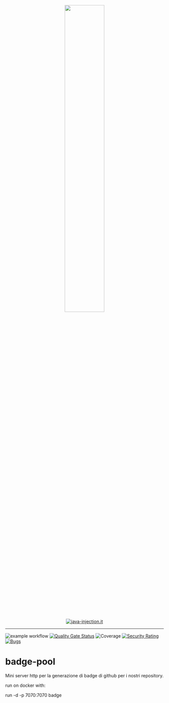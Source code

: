 <html>
<p align="center" width="100%">
    <a href="https://java-injection.it">
      <img width="50%" src="http://www.java-injection.it/wp-content/uploads/2022/06/jlogo_gra.png"><br>
      <img align="center" alt="java-injection.it" src="https://lin.java-injection.dev/badges/java-injection/web"></a>
      <br>
</p>
</html>

---

![example workflow](https://github.com/java-injection/badge-pool/actions/workflows/maven.yml/badge.svg?event=push)
[![Quality Gate Status](https://sonar.java-injection.dev/api/project_badges/measure?project=badge-pool&metric=alert_status&token=squ_fc56dc968c1432434550a5795087b7ca97654955)](https://sonar.java-injection.dev/dashboard?id=badge-pool)
![Coverage](https://lin.java-injection.dev/coverage/sonarqube?url=sonar.java-injection.dev&project-key=badge-pool&token=squ_fc56dc968c1432434550a5795087b7ca97654955)
[![Security Rating](https://sonar.java-injection.dev/api/project_badges/measure?project=badge-pool&metric=security_rating&token=squ_fc56dc968c1432434550a5795087b7ca97654955)](https://sonar.java-injection.dev/dashboard?id=badge-pool)
[![Bugs](https://sonar.java-injection.dev/api/project_badges/measure?project=badge-pool&metric=bugs&token=squ_fc56dc968c1432434550a5795087b7ca97654955)](https://sonar.java-injection.dev/dashboard?id=badge-pool)




# badge-pool
Mini server http per la generazione di badge di github per i nostri repository. 

run on docker with:

run -d -p 7070:7070 badge
